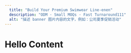 ```yaml
---
  title: "Build Your Premium Swimwear Line-enen"
  description: "ODM · Small MOQs · Fast Turnaround111"
  alt: "描述 banner 图片内容的文字，例如：公司夏季促销活动"
---
```


# Hello Content